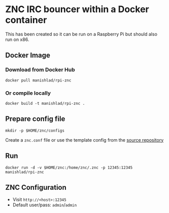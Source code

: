 # ZNC IRC bouncer within a Docker container
This has been created so it can be run on a Raspberry Pi but should also run on x86.

## Docker Image

### Download from Docker Hub
```
docker pull manishlad/rpi-znc
```

### Or compile locally
```
docker build -t manishlad/rpi-znc .
```

## Prepare config file
```
mkdir -p $HOME/znc/configs
```
Create a `znc.conf` file or use the template config from the [source repository](https://github.com/manishlad/rpi-znc/blob/master/znc/configs/znc.conf "znc.conf")


## Run
```
docker run -d -v $HOME/znc:/home/znc/.znc -p 12345:12345 manishlad/rpi-znc
```


## ZNC Configuration
* Visit `http://<host>:12345`
* Default user/pass: `admin`/`admin`

